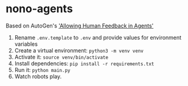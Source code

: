 # nono-agents

Based on AutoGen's ['Allowing Human Feedback in Agents'](https://microsoft.github.io/autogen/docs/tutorial/human-in-the-loop/)

1. Rename `.env.template` to `.env` and provide values for environment variables
1. Create a virtual environment: `python3 -m venv venv`
1. Activate it: `source venv/bin/activate`
1. Install dependencies: `pip install -r requirements.txt`
1. Run it: `python main.py`
1. Watch robots play.